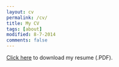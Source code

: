 ```yaml
---
layout: cv
permalink: /cv/
title: My CV
tags: [about]
modified: 8-7-2014
comments: false
---
```


[Click here](https://www.dropbox.com/s/hk4bz7swbk4n43i/Resume.pdf?dl=0) to download my resume (.PDF).

